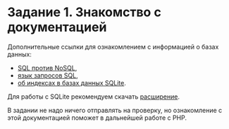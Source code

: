 # Задание 1. Знакомство с документацией

Дополнительные ссылки для ознакомлением с информацией о базах данных:

* [SQL против NoSQL](https://habr.com/ru/company/ruvds/blog/324936/),
* [язык запросов SQL](https://htmlacademy.ru/tutorial/php/sql),
* [об индексах в базах данных SQLite](https://zametkinapolyah.ru/zametki-o-mysql/chast-11-7-indeksy-v-bazax-dannyx-sqlite-indeksaciya-tablic-v-sqlite3-algoritm-b-dereva-v-bazax-dannyx.html).

Для работы с SQLite рекомендуем скачать [расширение](https://marketplace.visualstudio.com/items?itemName=alexcvzz.vscode-sqlite).

В задании не надо ничего отправлять на проверку, но ознакомление с этой документацией поможет в дальнейшей работе с PHP.
